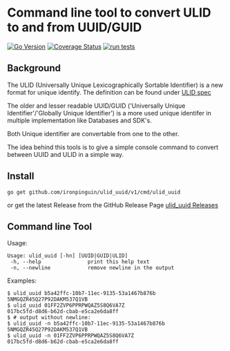 # Command line tool to convert ULID to and from UUID/GUID

[![Go Version](https://img.shields.io/github/go-mod/go-version/ironpinguin/ulid_uuid)](https://img.shields.io/github/go-mod/go-version/ironpinguin/ulid_uuid)
[![Coverage Status](https://coveralls.io/repos/github/ironpinguin/ulid_uuid/badge.svg?branch=main)](https://coveralls.io/github/ironpinguin/ulid_uuid?branch=main)
[![run tests](https://github.com/ironpinguin/ulid_uuid/actions/workflows/ci.yaml/badge.svg)](https://github.com/ironpinguin/ulid_uuid/actions/workflows/ci.yaml)

## Background
The ULID (Universally Unique Lexicographically Sortable Identifier) is a new format for unique identify.
The definition can be found under [ULID spec](https://github.com/ulid/spec)

The older and lesser readable UUID/GUID ('Universally Unique Identifier'/'Globally Unique Identifier') is a more used unique identifer in multiple implementation like Databases and SDK's.

Both Unique identifier are convertable from one to the other.

The idea behind this tools is to give a simple console command to convert between UUID and ULID in a simple way.

## Install
```shell
go get github.com/ironpinguin/ulid_uuid/v1/cmd/ulid_uuid
```
or get the latest Release from the GitHub Release Page
[ulid_uuid Releases](https://github.com/ironpinguin/ulid_uuid/releases)

## Command line Tool

Usage:
```text
Usage: ulid_uuid [-hn] [UUID|GUID|ULID]
 -h, --help               print this help text
 -n, --newline            remove newline in the output
```

Examples:
```shell
$ ulid_uuid b5a42ffc-10b7-11ec-9135-53a1467b876b
5NMGQZR45Q27P92DAKM537Q1VB
$ ulid_uuid 01FF2ZVP6PPRPWQAZ5S8Q6VA7Z
017bc5fd-d8d6-b62d-cbab-e5ca2e6da8ff
$ # output without newline:
$ ulid_uuid -n b5a42ffc-10b7-11ec-9135-53a1467b876b
5NMGQZR45Q27P92DAKM537Q1VB
$ ulid_uuid -n 01FF2ZVP6PPRPWQAZ5S8Q6VA7Z
017bc5fd-d8d6-b62d-cbab-e5ca2e6da8ff
```
